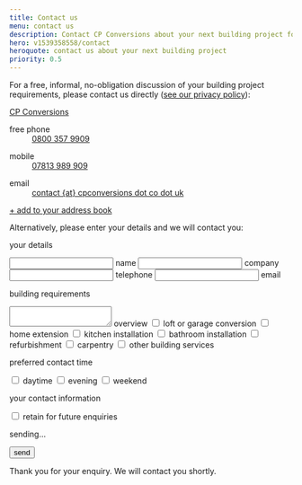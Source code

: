 ```yaml
---
title: Contact us
menu: contact us
description: Contact CP Conversions about your next building project for a free, no-obligation quotation.
hero: v1539358558/contact
heroquote: contact us about your next building project
priority: 0.5
---
```


For a free, informal, no-obligation discussion of your building project requirements, please contact us directly ([see our privacy policy]([root]about-us/privacy-policy/)):

<div class="vcard" itemscope="itemscope" itemtype="http://schema.org/Organization">

  <p><a href="[rootURL]" class="fn org url" itemprop="name">CP Conversions</a></p>

  <dl class="tel">
    <dt class="type" title="telephone">free phone</dt>
    <dd class="value" title="telephone" itemprop="telephone"><a href="tel:+44-800-357-9909">0800 357 9909</a></dd>
  </dl>

  <dl class="tel">
    <dt class="type" title="mobile">mobile</dt>
    <dd class="value" title="mobile"><a href="tel:+44-7813-989-909">07813 989 909</a></dd>
  </dl>

  <dl>
    <dt>email</dt>
    <dd><a href="/contact-us" class="email" itemprop="email" title="email us">contact {at} cpconversions dot co dot uk</a></dd>
  </dl>

  <p><a href="[root]download/cpconversions.vcf" title="download VCF file">+ add to your address book</a></p>

</div>


<form action="https://www.optimalworks.net/ws/enquiry/" method="post" class="validator">

  <p>Alternatively, please enter your details and we will contact you:</p>

  <div class="formgrid">

  <p>your details</p>

  <input type="text" id="name" name="name" autocomplete="name" value="" required="required" maxlength="50" />
  <label for="name">name</label>

  <input type="text" id="company" name="company" value="" maxlength="100" />
  <label for="company">company</label>

  <input type="tel" id="telephone" name="telephone" autocomplete="tel" value="" required="required" minlength="6" maxlength="20" />
  <label for="telephone">telephone</label>

  <input type="email" id="email" name="email" autocomplete="email" value="" minlength="6" maxlength="80" />
  <label for="email">email</label>

  <p>building requirements</p>
  <textarea id="overview" name="overview" rows="2" cols="20" maxlength="500"></textarea>
  <label for="overview">overview</label>

  <input type="checkbox" id="chkconversion" name="chkconversion" value="conversion" />
  <label for="chkconversion">loft or garage conversion</label>

  <input type="checkbox" id="chkextension" name="chkextension" value="extension" />
  <label for="chkextension">home extension</label>

  <input type="checkbox" id="chkkitchen" name="chkkitchen" value="kitchen" />
  <label for="chkkitchen">kitchen installation</label>

  <input type="checkbox" id="chkbathroom" name="chkbathroom" value="bathroom" />
  <label for="chkbathroom">bathroom installation</label>

  <input type="checkbox" id="chkrefurbishment" name="chkrefurbishment" value="refurbishment" />
  <label for="chkrefurbishment">refurbishment</label>

  <input type="checkbox" id="chkcarpentry" name="chkcarpentry" value="carpentry" />
  <label for="chkcarpentry">carpentry</label>

  <input type="checkbox" id="chkother" name="chkother" value="other" />
  <label for="chkother">other building services</label>

  <p>preferred contact time</p>

  <input type="checkbox" id="chkdaytime" name="chkdaytime" value="daytime" />
  <label for="chkdaytime">daytime</label>

  <input type="checkbox" id="chkevening" name="chkevening" value="evening" />
  <label for="chkevening">evening</label>

  <input type="checkbox" id="chkweekend" name="chkweekend" value="weekend" />
  <label for="chkweekend">weekend</label>

  <p>your contact information</p>

  <input type="checkbox" id="chkkeep" name="chkkeep" value="retain details" />
  <label for="chkkeep">retain for future enquiries</label>

  <p class="error"></p>

  <p class="submit">sending...</p>

  <button type="submit" name="submit" value="send">send</button>

  </div>

  <p class="posted">Thank you for your enquiry. We will contact you shortly.</p>

</form>
